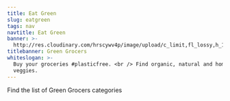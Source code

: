 ```yaml
---
title: Eat Green
slug: eatgreen
tags: nav
navtitle: Eat Green
banner: >-
  http://res.cloudinary.com/hrscywv4p/image/upload/c_limit,fl_lossy,h_1500,w_2000,f_auto,q_auto/v1/1378019/kilarov-zaneit-634702-unsplash_zfrfwx.jpg
titlebanner: Green Grocers
whiteslogan: >-
  Buy your groceries #plasticfree. <br /> Find organic, natural and home-grown
  veggies.
---
```

<p class="lead">Find the list of Green Grocers categories </p>
